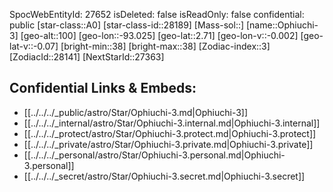 ﻿---
location: [2.71,-93.025,100]
type: Star
tags:
- astro/Star

---
SpocWebEntityId: 27652
isDeleted: false
isReadOnly: false
confidential: public
[star-class::A0]
[star-class-id::28189]
[Mass-sol::]
[name::Ophiuchi-3]
[geo-alt::100]
[geo-lon::-93.025]
[geo-lat::2.71]
[geo-lon-v::-0.002]
[geo-lat-v::-0.07]
[bright-min::38]
[bright-max::38]
[Zodiac-index::3]
[ZodiacId::28141]
[NextStarId::27363]



## Confidential Links & Embeds: 
- [[../../../_public/astro/Star/Ophiuchi-3.md|Ophiuchi-3]] 
- [[../../../_internal/astro/Star/Ophiuchi-3.internal.md|Ophiuchi-3.internal]] 
- [[../../../_protect/astro/Star/Ophiuchi-3.protect.md|Ophiuchi-3.protect]] 
- [[../../../_private/astro/Star/Ophiuchi-3.private.md|Ophiuchi-3.private]] 
- [[../../../_personal/astro/Star/Ophiuchi-3.personal.md|Ophiuchi-3.personal]] 
- [[../../../_secret/astro/Star/Ophiuchi-3.secret.md|Ophiuchi-3.secret]] 
